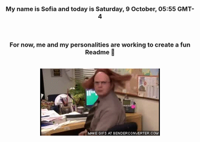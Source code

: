 


<div align="center">
<h3 >My name is Sofia and today is Saturday, 9 October, 05:55 GMT-4</h3><br>
<h3 >For now, me and my personalities are working to create a fun Readme 👋
</h3><br>
<img src='img/dwight.gif' alt='working...'/>
</div>
